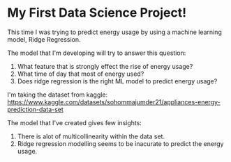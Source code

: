 # My First Data Science Project!
This time I was trying to predict energy usage by using a machine learning model, Ridge Regression. 

The model that I'm developing will try to answer this question: 
1. What feature that is strongly effect the rise of energy usage? 
2. What time of day that most of energy used?
3. Does ridge regression is the right ML model to predict energy usage?

I'm taking the dataset from kaggle: 
https://www.kaggle.com/datasets/sohommajumder21/appliances-energy-prediction-data-set 

The model that I've created gives few insights: 
1. There is alot of multicollinearity within the data set. 
2. Ridge regression modelling seems to be inacurate to predict the energy usage.
